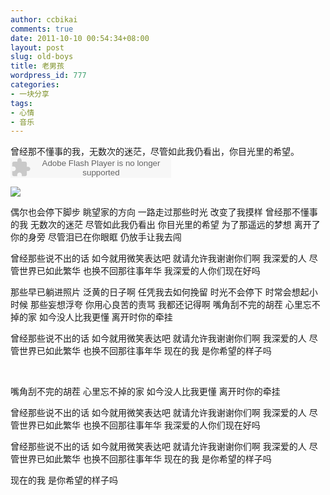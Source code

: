 ```yaml
---
author: ccbikai
comments: true
date: 2011-10-10 00:54:34+08:00
layout: post
slug: old-boys
title: 老男孩
wordpress_id: 777
categories:
- 一块分享
tags:
- 心情
- 音乐
---
```


曾经那不懂事的我，无数次的迷茫，尽管如此我仍看出，你目光里的希望。  
<embed src="http://www.xiami.com/widget/685324_1769845026/singlePlayer.swf" type="application/x-shockwave-flash" width="257" height="33" wmode="transparent"></embed>

<!-- more -->

[![](http://ww4.sinaimg.cn/large/a74e55b4jw1e4955vlvezj20bl0gw3yt.jpg)](http://ww4.sinaimg.cn/large/a74e55b4jw1e4955vlvezj20bl0gw3yt.jpg)




偶尔也会停下脚步
眺望家的方向
一路走过那些时光
改变了我摸样
曾经那不懂事的我
无数次的迷茫
尽管如此我仍看出
你目光里的希望
为了那遥远的梦想
离开了你的身旁
尽管泪已在你眼眶
仍放手让我去闯




曾经那些说不出的话
如今就用微笑表达吧
就请允许我谢谢你们啊
我深爱的人
尽管世界已如此繁华
也换不回那往事年华
我深爱的人你们现在好吗




那些早已躺进照片
泛黄的日子啊
任凭我去如何挽留
时光不会停下
时常会想起小时候
那些妄想浮夸
你用心良苦的责骂
我都还记得啊
嘴角刮不完的胡茬
心里忘不掉的家
如今没人比我更懂
离开时你的牵挂




曾经那些说不出的话
如今就用微笑表达吧
就请允许我谢谢你们啊
我深爱的人
尽管世界已如此繁华
也换不回那往事年华
现在的我 是你希望的样子吗




 




嘴角刮不完的胡茬
心里忘不掉的家
如今没人比我更懂
离开时你的牵挂




曾经那些说不出的话
如今就用微笑表达吧
就请允许我谢谢你们啊
我深爱的人
尽管世界已如此繁华
也换不回那往事年华
我深爱的人你们现在好吗




曾经那些说不出的话
如今就用微笑表达吧
就请允许我谢谢你们啊
我深爱的人
尽管世界已如此繁华
也换不回那往事年华
现在的我 是你希望的样子吗




现在的我 是你希望的样子吗
